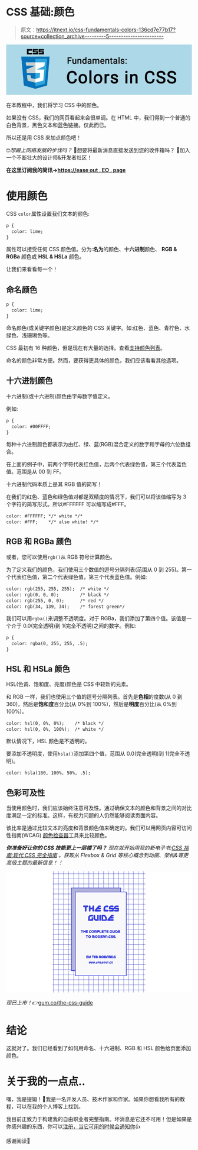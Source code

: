 # CSS 基础:颜色

> 原文：<https://itnext.io/css-fundamentals-colors-136cd7e77b17?source=collection_archive---------5----------------------->

![](img/ddcbbb500127e697e8f1b41a82a1c3b8.png)

在本教程中，我们将学习 CSS 中的颜色。

如果没有 CSS，我们的网页看起来会很单调。在 HTML 中，我们得到一个普通的白色背景，黑色文本和蓝色链接。仅此而已。

所以还是用 CSS 来加点颜色吧！

🤓*想跟上网络发展的步伐吗？*
🚀想要将最新消息直接发送到您的收件箱吗？
🎉加入一个不断壮大的设计师&开发者社区！

**在这里订阅我的简讯→**[**https://ease out . EO . page**](https://easeout.eo.page/)

# 使用颜色

CSS `color`属性设置我们文本的颜色:

```
p {
  color: lime;
}
```

属性可以接受任何 CSS 颜色值。分为:**名为**的颜色、**十六进制**颜色、 **RGB & RGBa** 颜色或 **HSL & HSLa** 颜色。

让我们来看看每一个！

## 命名颜色

```
p {
  color: lime;
}
```

命名颜色(或关键字颜色)是定义颜色的 CSS 关键字。如:红色、蓝色、青柠色、水绿色、浅珊瑚色等。

CSS 最初有 16 种颜色，但是现在有大量的选择。查看[支持颜色列表](https://www.w3schools.com/colors/colors_names.asp)。

命名的颜色非常方便。然而，要获得更具体的颜色，我们应该看看其他选项。

## 十六进制颜色

十六进制(或十六进制)颜色由字母数字值定义。

例如:

```
p {
  color: #00FFFF;
}
```

每种十六进制颜色都表示为由红、绿、蓝(RGB)混合定义的数字和字母的六位数组合。

在上面的例子中，前两个字符代表红色值，后两个代表绿色值，第三个代表蓝色值。范围是从 00 到 FF。

十六进制代码本质上是其 RGB 值的简写！

在我们的红色、蓝色和绿色值对都是双精度的情况下，我们可以将该值缩写为 3 个字符的简写形式。所以#FFFFFF 可以缩写成#FFF。

```
color: #FFFFFF; */* white */*
color: #FFF;    */* also white! */*
```

## RGB 和 RGBa 颜色

或者，您可以使用`rgb()`从 RGB 符号计算颜色。

为了定义我们的颜色，我们使用三个数值的逗号分隔列表(范围从 0 到 255)。第一个代表红色值，第二个代表绿色值，第三个代表蓝色值。例如:

```
color: rgb(255, 255, 255);  /* white */
color: rgb(0, 0, 0);        /* black */
color: rgb(255, 0, 0);      /* red */
color: rgb(34, 139, 34);    /* forest green*/
```

我们可以用`rgba()`来调整不透明度。对于 RGBa，我们添加了第四个值。该值是一个介于 0.0(完全透明)到 1(完全不透明)之间的数字。例如:

```
p {
  color: rgba(0, 255, 255, .5);
}
```

## HSL 和 HSLa 颜色

HSL(色调、饱和度、亮度)颜色是 CSS 中较新的元素。

和 RGB 一样，我们也使用三个值的逗号分隔列表。首先是**色相**的度数(从 0 到 360)，然后是**饱和度**百分比(从 0%到 100%)，然后是**明度**百分比(从 0%到 100%)。

```
color: hsl(0, 0%, 0%);    /* black */
color: hsl(0, 0%, 100%);  /* white */
```

默认情况下，HSL 颜色是不透明的。

要添加不透明度，使用`hsla()`添加第四个值，范围从 0.0(完全透明)到 1(完全不透明)。

```
color: hsla(180, 100%, 50%, .5);
```

## 色彩可及性

当使用颜色时，我们应该始终注意可及性。通过确保文本的颜色和背景之间的对比度满足一定的标准。这样，有视力问题的人仍然能够阅读页面内容。

该比率是通过比较文本的亮度和背景颜色值来确定的。我们可以用网页内容可访问性指南(WCAG) [颜色检查器](https://contrastchecker.com/)工具来比较颜色。

***你准备好让你的 CSS 技能更上一层楼了吗？*** *现在就开始用我的新电子书:*[*CSS 指南:现代 CSS 完全指南*](https://gum.co/the-css-guide) *。获取从 Flexbox & Grid 等核心概念到动画、架构&等更高级主题的最新信息！！*

![](img/d3e2ee6adb6ffa2c189049cea5937e93.png)

*现已上市！👉*[gum.co/the-css-guide](https://gum.co/the-css-guide)

# 结论

这就对了。我们已经看到了如何用命名、十六进制、RGB 和 HSL 颜色给页面添加颜色。

# 关于我的一点点..

嘿，我是提姆！👋我是一名开发人员、技术作家和作家。如果你想看我所有的教程，可以在我的个人博客上找到。

我目前正致力于构建我的自由职业者完整指南。坏消息是它还不可用！但是如果是你感兴趣的东西，你可以[注册，当它可用的时候会通知你](https://easeout.eo.page/news)👍

感谢阅读🎉